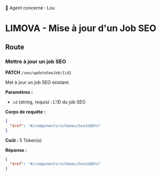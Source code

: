 🧠 Agent concerné : Lou
# LIMOVA - Mise à jour d'un Job SEO

## Route

### Mettre à jour un job SEO
**PATCH** `/seo/updateSeoJob/{id}`

Met à jour un job SEO existant.

**Paramètres :**
- `id` (string, requis) : L'ID du job SEO

**Corps de requête :**
```json
{
  "$ref": "#/components/schemas/SeoJobDto"
}
```

**Coût :** 5 Token(s)

**Réponse :**
```json
{
  "$ref": "#/components/schemas/SeoJobDto"
}
``` 